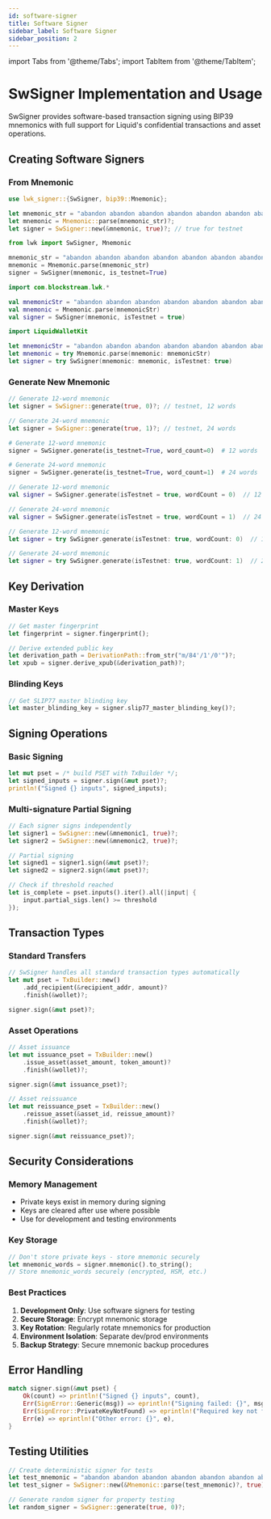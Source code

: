```yaml
---
id: software-signer
title: Software Signer
sidebar_label: Software Signer
sidebar_position: 2
---
```


import Tabs from '@theme/Tabs';
import TabItem from '@theme/TabItem';

# SwSigner Implementation and Usage

SwSigner provides software-based transaction signing using BIP39 mnemonics with full support for Liquid's confidential transactions and asset operations.

## Creating Software Signers

### From Mnemonic

<Tabs groupId="language">
<TabItem value="rust" label="Rust" default>

```rust
use lwk_signer::{SwSigner, bip39::Mnemonic};

let mnemonic_str = "abandon abandon abandon abandon abandon abandon abandon abandon abandon abandon abandon about";
let mnemonic = Mnemonic::parse(mnemonic_str)?;
let signer = SwSigner::new(&mnemonic, true)?; // true for testnet
```

</TabItem>
<TabItem value="python" label="Python">

```python
from lwk import SwSigner, Mnemonic

mnemonic_str = "abandon abandon abandon abandon abandon abandon abandon abandon abandon abandon abandon about"
mnemonic = Mnemonic.parse(mnemonic_str)
signer = SwSigner(mnemonic, is_testnet=True)
```

</TabItem>
<TabItem value="kotlin" label="Kotlin">

```kotlin
import com.blockstream.lwk.*

val mnemonicStr = "abandon abandon abandon abandon abandon abandon abandon abandon abandon abandon abandon about"
val mnemonic = Mnemonic.parse(mnemonicStr)
val signer = SwSigner(mnemonic, isTestnet = true)
```

</TabItem>
<TabItem value="swift" label="Swift">

```swift
import LiquidWalletKit

let mnemonicStr = "abandon abandon abandon abandon abandon abandon abandon abandon abandon abandon abandon about"
let mnemonic = try Mnemonic.parse(mnemonic: mnemonicStr)
let signer = try SwSigner(mnemonic: mnemonic, isTestnet: true)
```

</TabItem>
</Tabs>

### Generate New Mnemonic

<Tabs groupId="language">
<TabItem value="rust" label="Rust" default>

```rust
// Generate 12-word mnemonic
let signer = SwSigner::generate(true, 0)?; // testnet, 12 words

// Generate 24-word mnemonic  
let signer = SwSigner::generate(true, 1)?; // testnet, 24 words
```

</TabItem>
<TabItem value="python" label="Python">

```python
# Generate 12-word mnemonic
signer = SwSigner.generate(is_testnet=True, word_count=0)  # 12 words

# Generate 24-word mnemonic  
signer = SwSigner.generate(is_testnet=True, word_count=1)  # 24 words
```

</TabItem>
<TabItem value="kotlin" label="Kotlin">

```kotlin
// Generate 12-word mnemonic
val signer = SwSigner.generate(isTestnet = true, wordCount = 0)  // 12 words

// Generate 24-word mnemonic  
val signer = SwSigner.generate(isTestnet = true, wordCount = 1)  // 24 words
```

</TabItem>
<TabItem value="swift" label="Swift">

```swift
// Generate 12-word mnemonic
let signer = try SwSigner.generate(isTestnet: true, wordCount: 0)  // 12 words

// Generate 24-word mnemonic  
let signer = try SwSigner.generate(isTestnet: true, wordCount: 1)  // 24 words
```

</TabItem>
</Tabs>

## Key Derivation

### Master Keys
```rust
// Get master fingerprint
let fingerprint = signer.fingerprint();

// Derive extended public key
let derivation_path = DerivationPath::from_str("m/84'/1'/0'")?;
let xpub = signer.derive_xpub(&derivation_path)?;
```

### Blinding Keys
```rust
// Get SLIP77 master blinding key
let master_blinding_key = signer.slip77_master_blinding_key()?;
```

## Signing Operations

### Basic Signing
```rust
let mut pset = /* build PSET with TxBuilder */;
let signed_inputs = signer.sign(&mut pset)?;
println!("Signed {} inputs", signed_inputs);
```

### Multi-signature Partial Signing
```rust
// Each signer signs independently
let signer1 = SwSigner::new(&mnemonic1, true)?;
let signer2 = SwSigner::new(&mnemonic2, true)?;

// Partial signing
let signed1 = signer1.sign(&mut pset)?;
let signed2 = signer2.sign(&mut pset)?;

// Check if threshold reached
let is_complete = pset.inputs().iter().all(|input| {
    input.partial_sigs.len() >= threshold
});
```

## Transaction Types

### Standard Transfers
```rust
// SwSigner handles all standard transaction types automatically
let mut pset = TxBuilder::new()
    .add_recipient(&recipient_addr, amount)?
    .finish(&wollet)?;

signer.sign(&mut pset)?;
```

### Asset Operations
```rust
// Asset issuance
let mut issuance_pset = TxBuilder::new()
    .issue_asset(asset_amount, token_amount)?
    .finish(&wollet)?;

signer.sign(&mut issuance_pset)?;

// Asset reissuance
let mut reissuance_pset = TxBuilder::new()
    .reissue_asset(&asset_id, reissue_amount)?
    .finish(&wollet)?;

signer.sign(&mut reissuance_pset)?;
```

## Security Considerations

### Memory Management
- Private keys exist in memory during signing
- Keys are cleared after use where possible
- Use for development and testing environments

### Key Storage
```rust
// Don't store private keys - store mnemonic securely
let mnemonic_words = signer.mnemonic().to_string();
// Store mnemonic_words securely (encrypted, HSM, etc.)
```

### Best Practices
1. **Development Only**: Use software signers for testing
2. **Secure Storage**: Encrypt mnemonic storage
3. **Key Rotation**: Regularly rotate mnemonics for production
4. **Environment Isolation**: Separate dev/prod environments
5. **Backup Strategy**: Secure mnemonic backup procedures

## Error Handling

```rust
match signer.sign(&mut pset) {
    Ok(count) => println!("Signed {} inputs", count),
    Err(SignError::Generic(msg)) => eprintln!("Signing failed: {}", msg),
    Err(SignError::PrivateKeyNotFound) => eprintln!("Required key not found"),
    Err(e) => eprintln!("Other error: {}", e),
}
```

## Testing Utilities

```rust
// Create deterministic signer for tests
let test_mnemonic = "abandon abandon abandon abandon abandon abandon abandon abandon abandon abandon abandon about";
let test_signer = SwSigner::new(&Mnemonic::parse(test_mnemonic)?, true)?;

// Generate random signer for property testing
let random_signer = SwSigner::generate(true, 0)?;
``` 